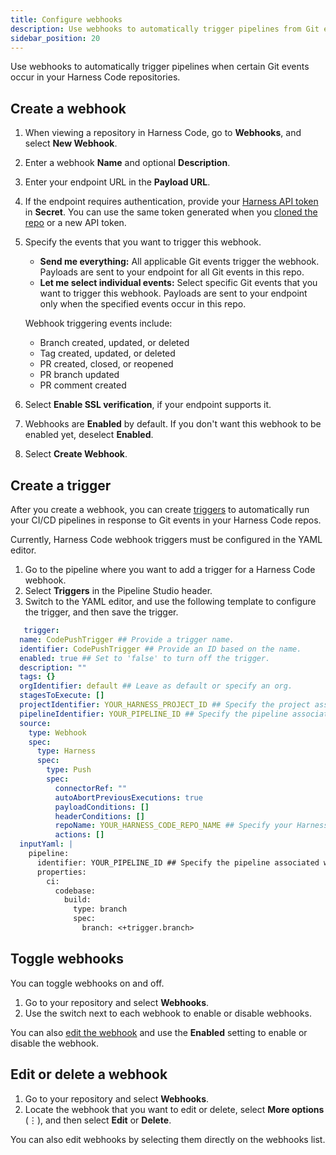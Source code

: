 ```yaml
---
title: Configure webhooks
description: Use webhooks to automatically trigger pipelines from Git events.
sidebar_position: 20
---
```


Use webhooks to automatically trigger pipelines when certain Git events occur in your Harness Code repositories.

## Create a webhook

1. When viewing a repository in Harness Code, go to **Webhooks**, and select **New Webhook**.
2. Enter a webhook **Name** and optional **Description**.
3. Enter your endpoint URL in the **Payload URL**. <!-- what is the payload URL? -->
4. If the endpoint requires authentication, provide your [Harness API token](/docs/platform/automation/api/add-and-manage-api-keys) in **Secret**. You can use the same token generated when you [cloned the repo](../work-in-repos/clone-repos.md) or a new API token.
5. Specify the events that you want to trigger this webhook.

   * **Send me everything:** All applicable Git events trigger the webhook. Payloads are sent to your endpoint for all Git events in this repo.
   * **Let me select individual events:** Select specific Git events that you want to trigger this webhook. Payloads are sent to your endpoint only when the specified events occur in this repo.

   Webhook triggering events include:

   * Branch created, updated, or deleted
   * Tag created, updated, or deleted
   * PR created, closed, or reopened
   * PR branch updated
   * PR comment created

6. Select **Enable SSL verification**, if your endpoint supports it.
7. Webhooks are **Enabled** by default. If you don't want this webhook to be enabled yet, deselect **Enabled**.
8. Select **Create Webhook**.

## Create a trigger

After you create a webhook, you can create [triggers](/docs/category/triggers) to automatically run your CI/CD pipelines in response to Git events in your Harness Code repos.

Currently, Harness Code webhook triggers must be configured in the YAML editor.

1. Go to the pipeline where you want to add a trigger for a Harness Code webhook.
2. Select **Triggers** in the Pipeline Studio header.
3. Switch to the YAML editor, and use the following template to configure the trigger, and then save the trigger.

```yaml
   trigger:
  name: CodePushTrigger ## Provide a trigger name.
  identifier: CodePushTrigger ## Provide an ID based on the name.
  enabled: true ## Set to 'false' to turn off the trigger.
  description: ""
  tags: {}
  orgIdentifier: default ## Leave as default or specify an org.
  stagesToExecute: []
  projectIdentifier: YOUR_HARNESS_PROJECT_ID ## Specify the project associated with your Harness Code repo.
  pipelineIdentifier: YOUR_PIPELINE_ID ## Specify the pipeline associated with this trigger.
  source:
    type: Webhook
    spec:
      type: Harness
      spec:
        type: Push
        spec:
          connectorRef: ""
          autoAbortPreviousExecutions: true
          payloadConditions: []
          headerConditions: []
          repoName: YOUR_HARNESS_CODE_REPO_NAME ## Specify your Harness Code repository name.
          actions: []
  inputYaml: |
    pipeline:
      identifier: YOUR_PIPELINE_ID ## Specify the pipeline associated with this trigger.
      properties:
        ci:
          codebase:
            build:
              type: branch
              spec:
                branch: <+trigger.branch>
```

## Toggle webhooks

You can toggle webhooks on and off.

1. Go to your repository and select **Webhooks**.
2. Use the switch next to each webhook to enable or disable webhooks.

You can also [edit the webhook](#edit-or-delete-a-webhook) and use the **Enabled** setting to enable or disable the webhook.

## Edit or delete a webhook

1. Go to your repository and select **Webhooks**.
2. Locate the webhook that you want to edit or delete, select **More options** (&vellip;), and then select **Edit** or **Delete**.

You can also edit webhooks by selecting them directly on the webhooks list.
